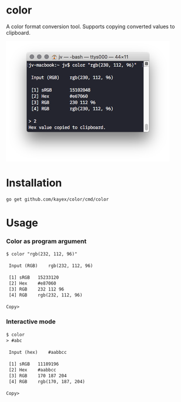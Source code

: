 # color
A color format conversion tool. Supports copying converted values to clipboard.

![Color screenshot](/screen.png?raw=true "Color")

# Installation
```bash
go get github.com/kayex/color/cmd/color
```

# Usage

### Color as program argument
```
$ color "rgb(232, 112, 96)"

 Input (RGB)	rgb(232, 112, 96)

 [1] sRGB	15233120
 [2] Hex	#e87060
 [3] RGB	232 112 96
 [4] RGB	rgb(232, 112, 96)
 
Copy> 
```

### Interactive mode
```
$ color
> #abc

 Input (hex)	#aabbcc

 [1] sRGB	11189196
 [2] Hex	#aabbcc
 [3] RGB	170 187 204
 [4] RGB	rgb(170, 187, 204)
 
Copy>
```
